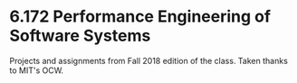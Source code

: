 # 6.172 Performance Engineering of Software Systems

Projects and assignments from Fall 2018 edition of the class. Taken thanks to
MIT's OCW.

